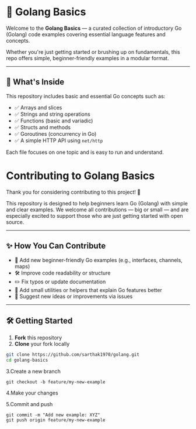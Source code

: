 # 📘 Golang Basics 

Welcome to the **Golang Basics** — a curated collection of introductory Go (Golang) code examples covering essential language features and concepts.

Whether you're just getting started or brushing up on fundamentals, this repo offers simple, beginner-friendly examples in a modular format.

---

## 📂 What's Inside

This repository includes basic and essential Go concepts such as:

- ✅ Arrays and slices
- ✅ Strings and string operations
- ✅ Functions (basic and variadic)
- ✅ Structs and methods
- ✅ Goroutines (concurrency in Go)
- ✅ A simple HTTP API using `net/http`

Each file focuses on one topic and is easy to run and understand.

# Contributing to Golang Basics

Thank you for considering contributing to this project! 🚀

This repository is designed to help beginners learn Go (Golang) with simple and clear examples. We welcome all contributions — big or small — and are especially excited to support those who are just getting started with open source.

---

## ✨ How You Can Contribute

- 📘 Add new beginner-friendly Go examples (e.g., interfaces, channels, maps)
- 🛠 Improve code readability or structure
- ✏️ Fix typos or update documentation
- 🚀 Add small utilities or helpers that explain Go features better
- 💬 Suggest new ideas or improvements via issues

---

## 🛠 Getting Started

1. **Fork** this repository
2. **Clone** your fork locally

```bash
git clone https://github.com/sarthak1970/golang.git
cd golang-basics
```

3.Create a new branch
```
git checkout -b feature/my-new-example
```

4.Make your changes

5.Commit and push
```
git commit -m "Add new example: XYZ"
git push origin feature/my-new-example
```
